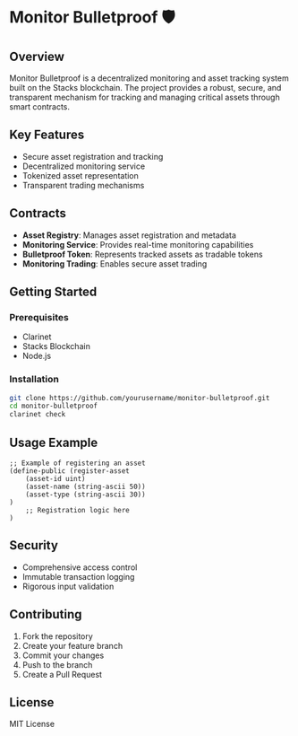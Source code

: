 # Monitor Bulletproof 🛡️

## Overview
Monitor Bulletproof is a decentralized monitoring and asset tracking system built on the Stacks blockchain. The project provides a robust, secure, and transparent mechanism for tracking and managing critical assets through smart contracts.

## Key Features
- Secure asset registration and tracking
- Decentralized monitoring service
- Tokenized asset representation
- Transparent trading mechanisms

## Contracts
- **Asset Registry**: Manages asset registration and metadata
- **Monitoring Service**: Provides real-time monitoring capabilities
- **Bulletproof Token**: Represents tracked assets as tradable tokens
- **Monitoring Trading**: Enables secure asset trading

## Getting Started

### Prerequisites
- Clarinet
- Stacks Blockchain
- Node.js

### Installation
```bash
git clone https://github.com/yourusername/monitor-bulletproof.git
cd monitor-bulletproof
clarinet check
```

## Usage Example
```clarity
;; Example of registering an asset
(define-public (register-asset 
    (asset-id uint) 
    (asset-name (string-ascii 50))
    (asset-type (string-ascii 30))
)
    ;; Registration logic here
)
```

## Security
- Comprehensive access control
- Immutable transaction logging
- Rigorous input validation

## Contributing
1. Fork the repository
2. Create your feature branch
3. Commit your changes
4. Push to the branch
5. Create a Pull Request

## License
MIT License